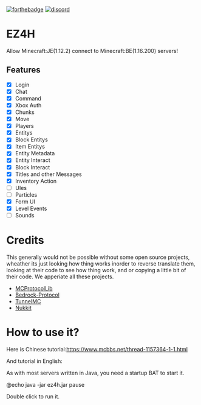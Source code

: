 [![forthebadge](https://forthebadge.com/images/badges/made-with-java.svg)](https://forthebadge.com)
[![discord](https://img.shields.io/discord/799644723328974868?style=for-the-badge)](https://discord.gg/s3H67gYe7Z)
# EZ4H
Allow Minecraft:JE(1.12.2) connect to Minecraft:BE(1.16.200) servers!  
## Features
- [x] Login  
- [x] Chat  
- [x] Command  
- [X] Xbox Auth  
- [X] Chunks  
- [X] Move  
- [X] Players  
- [X] Entitys  
- [X] Block Entitys  
- [X] Item Entitys  
- [X] Entity Metadata  
- [X] Entity Interact  
- [X] Block Interact  
- [X] Titles and other Messages  
- [X] Inventory Action  
- [ ] UIes  
- [ ] Particles  
- [X] Form UI  
- [X] Level Events  
- [ ] Sounds  

# Credits
This generally would not be possible without some open source projects, wheather its just looking how thing works inorder to reverse translate them, looking at their code to see how thing work, and or copying a little bit of their code. We apperiate all these projects.  
- [MCProtocolLib](https://github.com/Steveice10/MCProtocolLib)
- [Bedrock-Protocol](https://github.com/CloudburstMC/Protocol)
- [TunnelMC](https://github.com/THEREALWWEFAN231/TunnelMC)
- [Nukkit](https://github.com/CloudburstMC/Nukkit/)

# How to use it?
Here is Chinese tutorial:https://www.mcbbs.net/thread-1157364-1-1.html

And tutorial in English:

As with most servers written in Java, you need a startup BAT to start it.

@echo
java -jar ez4h.jar
pause

Double click to run it.
